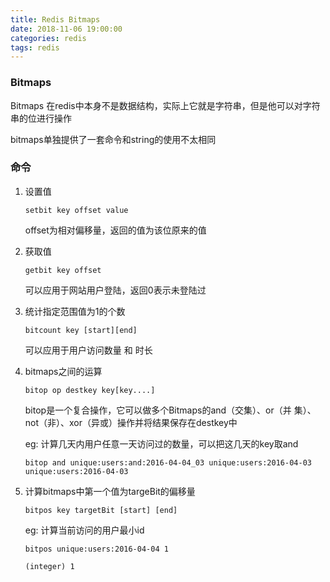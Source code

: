 ```yaml
---
title: Redis Bitmaps 
date: 2018-11-06 19:00:00
categories: redis
tags: redis
---
```




### Bitmaps

Bitmaps 在redis中本身不是数据结构，实际上它就是字符串，但是他可以对字符串的位进行操作

bitmaps单独提供了一套命令和string的使用不太相同

### 命令

1. 设置值

   ```redis
   setbit key offset value
   ```

   offset为相对偏移量，返回的值为该位原来的值

2. 获取值

   ```redis
   getbit key offset
   ```

   可以应用于网站用户登陆，返回0表示未登陆过

3. 统计指定范围值为1的个数

   ```redis
   bitcount key [start][end]
   ```

   可以应用于用户访问数量 和 时长

4. bitmaps之间的运算

   ```redis
   bitop op destkey key[key....]
   ```

   bitop是一个复合操作，它可以做多个Bitmaps的and（交集）、or（并 集）、not（非）、xor（异或）操作并将结果保存在destkey中

   eg: 计算几天内用户任意一天访问过的数量，可以把这几天的key取and

   `bitop and unique:users:and:2016-04-04_03 unique:users:2016-04-03 unique:users:2016-04-03`

5. 计算bitmaps中第一个值为targeBit的偏移量

   ```redis
   bitpos key targetBit [start] [end]
   ```

   eg: 计算当前访问的用户最小id

   `bitpos unique:users:2016-04-04 1`

   `(integer) 1`

### 

